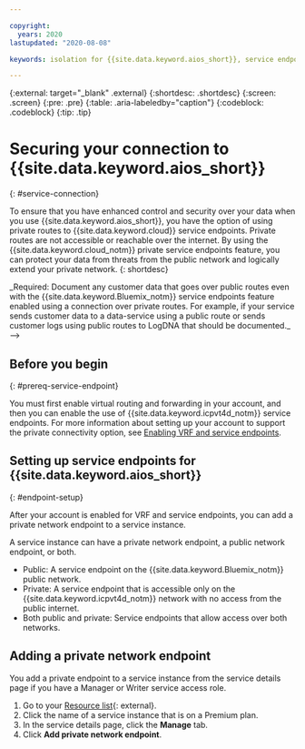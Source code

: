 ```yaml
---

copyright:
  years: 2020
lastupdated: "2020-08-08"

keywords: isolation for {{site.data.keyword.aios_short}}, service endpoints for {{site.data.keyword.aios_short}}, private network for {{site.data.keyword.aios_short}}, network isolation in {{site.data.keyword.aios_short}}, non-public routes for {{site.data.keyword.aios_short}}, private connection for {{site.data.keyword.aios_short}}

---
```


{:external: target="_blank" .external}
{:shortdesc: .shortdesc}
{:screen: .screen}
{:pre: .pre}
{:table: .aria-labeledby="caption"}
{:codeblock: .codeblock}
{:tip: .tip}

# Securing your connection to {{site.data.keyword.aios_short}}
{: #service-connection}

To ensure that you have enhanced control and security over your data when you use {{site.data.keyword.aios_short}}, you have the option of using private routes to {{site.data.keyword.cloud}} service endpoints. Private routes are not accessible or reachable over the internet. By using the {{site.data.keyword.cloud_notm}} private service endpoints feature, you can protect your data from threats from the public network and logically extend your private network.
{: shortdesc}
<!-->
_Required: Document any customer data that goes over public routes even with the {{site.data.keyword.Bluemix_notm}} service endpoints feature enabled using a connection over private routes. For example, if your service sends customer data to a data-service using a public route or sends customer logs using public routes to LogDNA that should be documented._
-->

## Before you begin
{: #prereq-service-endpoint}

<!--
_Document that users can connect to your service over a private network by using {{site.data.keyword.icpvt4d_notm}} service endpoints. Point to the [core documentation](/docs/resources?topic=resources-private-network-endpoints) about how to enable the capability in their account, and then cover any details that are specific to your service about using it, for example:_
-->

You must first enable virtual routing and forwarding in your account, and then you can enable the use of {{site.data.keyword.icpvt4d_notm}} service endpoints. For more information about setting up your account to support the private connectivity option, see [Enabling VRF and service endpoints](/docs/account?topic=account-vrf-service-endpoint).

## Setting up service endpoints for {{site.data.keyword.aios_short}}
{: #endpoint-setup}

<!--
_Review the following example: https://cloud.ibm.com/docs/compare-comply?topic=watson-public-private-endpoints Depending on how your service supports and requires users to set up this capability, document the steps to ensure a user can successfully connect over the private service endpoint. You can use separate headers to break this into sections if the process includes a lot of steps or use numbered steps for a less lengthy process._

_High level steps typically covered are: Add a private network endpoint, view your endpoint URL, and modifying your apps to use the new endpoint_
-->
After your account is enabled for VRF and service endpoints, you can add a private network endpoint to a service instance.

A service instance can have a private network endpoint, a public network endpoint, or both.

- Public: A service endpoint on the {{site.data.keyword.Bluemix_notm}} public network.
- Private: A service endpoint that is accessible only on the {{site.data.keyword.icpvt4d_notm}} network with no access from the public internet.
- Both public and private: Service endpoints that allow access over both networks.

## Adding a private network endpoint

You add a private endpoint to a service instance from the service details page if you have a Manager or Writer service access role.

1. Go to your [Resource list](https://cloud.ibm.com/resources){: external}.
2. Click the name of a service instance that is on a Premium plan.
3. In the service details page, click the **Manage** tab.
4. Click **Add private network endpoint**.

<!--
## Disabling public service endpoints for for {{site.data.keyword.aios_short}}
{: #endpoint-disable}

_This section will not apply to all services. It does apply to compute services, databases, and Cloud Object Storage at this time._

_Review the following example: https://cloud.ibm.com/docs/containers?topic=containers-cs_network_cluster#set-up-public-se Depending on how and if your service supports users to disable public endpoints, document the steps for disabling a public endpoint to ensure a user can connectly over only the private endpoint, if this is an option. You can use separate headers to break this into sections if the process includes a lot of steps or use numbered steps for a less lengthy process._

-->



